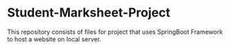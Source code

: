 # Student-Marksheet-Project
This repository consists of files for project that uses SpringBoot Framework to host a website on local server.
